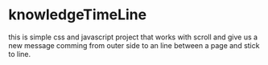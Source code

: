 # knowledgeTimeLine
this is simple css and javascript project that works with scroll and give us a new message comming from outer side to an line between a page and stick to line.
